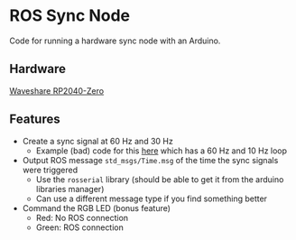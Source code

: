 # ROS Sync Node
Code for running a hardware sync node with an Arduino.

## Hardware
[Waveshare RP2040-Zero](https://www.waveshare.com/rp2040-zero.htm)

## Features
- Create a sync signal at 60 Hz and 30 Hz
  - Example (bad) code for this [here](https://github.com/aerorobotics/ONR_drone_spinnaker_ws/tree/master/Code/Arduino/sync_60Hz) which has a 60 Hz and 10 Hz loop
- Output ROS message `std_msgs/Time.msg` of the time the sync signals were triggered
  - Use the `rosserial` library (should be able to get it from the arduino libraries manager)
  - Can use a different message type if you find something better
- Command the RGB LED (bonus feature)
  - Red: No ROS connection
  - Green: ROS connection
  
